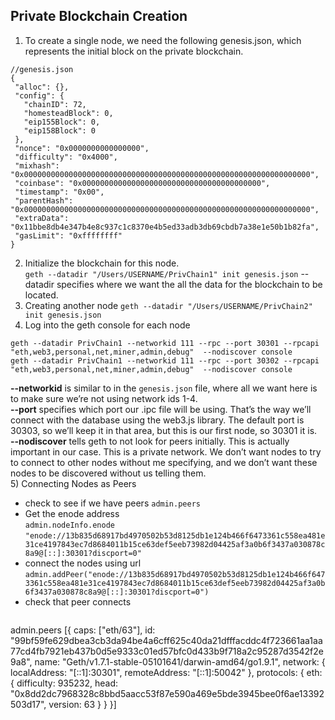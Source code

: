 ## Private Blockchain Creation
1) To create a single node, we need the following genesis.json, which represents the initial block on the private blockchain.
``` 
//genesis.json
{
 "alloc": {},
 "config": {
   "chainID": 72,
   "homesteadBlock": 0,
   "eip155Block": 0,
   "eip158Block": 0
 },
 "nonce": "0x0000000000000000",
 "difficulty": "0x4000",
 "mixhash": "0x0000000000000000000000000000000000000000000000000000000000000000",
 "coinbase": "0x0000000000000000000000000000000000000000",
 "timestamp": "0x00",
 "parentHash": "0x0000000000000000000000000000000000000000000000000000000000000000",
 "extraData": "0x11bbe8db4e347b4e8c937c1c8370e4b5ed33adb3db69cbdb7a38e1e50b1b82fa",
 "gasLimit": "0xffffffff"
}
```
2) Initialize the blockchain for this node.  
`geth --datadir "/Users/USERNAME/PrivChain1" init genesis.json`
--datadir specifies where we want the all the data for the blockchain to be located.
3) Creating another node
`geth --datadir "/Users/USERNAME/PrivChain2" init genesis.json`
4) Log into the geth console for each node   
```
geth --datadir PrivChain1 --networkid 111 --rpc --port 30301 --rpcapi "eth,web3,personal,net,miner,admin,debug"  --nodiscover console
geth --datadir PrivChain1 --networkid 111 --rpc --port 30302 --rpcapi "eth,web3,personal,net,miner,admin,debug"  --nodiscover console
``` 
**--networkid** is similar to in the `genesis.json` file, where all we want here is to make sure we’re not using network ids 1-4.  
**--port** specifies which port our .ipc file will be using. That’s the way we’ll connect with the database using the web3.js library. The default port is 30303, so we’ll keep it in that area, but this is our first node, so 30301 it is.  
**--nodiscover** tells geth to not look for peers initially. This is actually important in our case. This is a private network. We don’t want nodes to try to connect to other nodes without me specifying, and we don’t want these nodes to be discovered without us telling them.  
5) Connecting Nodes as Peers  
  - check to see if we have peers 
    `admin.peers`
  - Get the enode address  
    `admin.nodeInfo.enode`  
    `"enode://13b835d68917bd4970502b53d8125db1e124b466f6473361c558ea481e31ce4197843ec7d8684011b15ce63def5eeb73982d04425af3a0b6f3437a030878c8a9@[::]:30301?discport=0"`
  - connect the nodes using url  
    `admin.addPeer("enode://13b835d68917bd4970502b53d8125db1e124b466f6473361c558ea481e31ce4197843ec7d8684011b15ce63def5eeb73982d04425af3a0b6f3437a030878c8a9@[::]:30301?discport=0")`
  - check that peer connects 
    ```
admin.peers
[{
    caps: ["eth/63"],
    id: "99bf59fe629dbea3cb3da94be4a6cff625c40da21dfffacddc4f723661aa1aa77cd4fb7921eb437b0d5e9333c01ed57bfc0d433b9f718a2c95287d3542f2e9a8",
    name: "Geth/v1.7.1-stable-05101641/darwin-amd64/go1.9.1",
    network: {
        localAddress: "[::1]:30301",
        remoteAddress: "[::1]:50042"
    },
    protocols: {
        eth: {
            difficulty: 935232,
            head: "0x8dd2dc7968328c8bbd5aacc53f87e590a469e5bde3945bee0f6ae13392503d17",
            version: 63
        }
    }
}]
```
